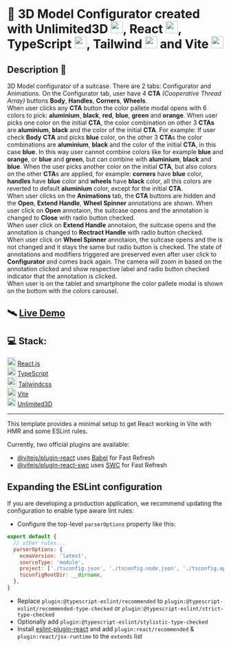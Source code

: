 # 🤖 3D Model Configurator created with Unlimited3D <img src="https://yt3.googleusercontent.com/c3CU7GaslnZK4gss4sgcwJdWzinb9GOuPSJu_ze4FYKJKyEenQJ2mLyBn2CkQc36yIfebjtFvQ=s160-c-k-c0x00ffffff-no-rj" width="28"/>, React <img src="https://cdn.icon-icons.com/icons2/2415/PNG/512/react_original_logo_icon_146374.png" width="28"/>, TypeScript <img src="https://cdn.icon-icons.com/icons2/2415/PNG/512/typescript_plain_logo_icon_146316.png" width="28"/>, Tailwind <img src="https://cdn.icon-icons.com/icons2/2699/PNG/512/tailwindcss_logo_icon_167923.png" width="28px"/> and Vite <img src="https://vitejs.dev/logo.svg" width="28"/>

## Description 📜

3D Model configurator of a suitcase. There are 2 tabs: Configurator and Animations. On the Configurator tab, user have 4 **CTA** _(Cooperative Thread Array)_ buttons **Body**, **Handles**, **Corners**, **Wheels**. <br>
When user clicks any **CTA** button the color pallete modal opens with 6 colors to pick: **aluminium**, **black**, **red**, **blue**, **green** and **orange**. When user picks one color on the initial **CTA**, the color combination on other 3 **CTAs** are **aluminium**, **black** and the color of the initial **CTA**. For example: If user check **Body** **CTA** and picks **blue** color, on the other 3 **CTA**s the color combinations are **aluminium**, **black** and the color of the initial **CTA**, in this case **blue**. In this way user cannot combine colors like for example **blue** and **orange**, or **blue** and **green**, but can combine with **aluminium**, **black** and **blue**.
When the user picks another color on the initial **CTA**, but also colors on the other **CTA**s are applied, for example: **corners** have **blue** color, **handles** have **blue** color and **wheels** have **black** color, all this colors are reverted to default **aluminium** color, except for the initial **CTA**.<br>
When user clicks on the **Animations** tab, the **CTA** buttons are hidden and the **Open**, **Extend Handle**, **Wheel Spinner** annotations are shown.
When user click on **Open** annotaion, the suitcase opens and the annotation is changed to **Close** with radio button checked.<br>
When user click on **Extend Handle** annotaion, the suitcase opens and the annotation is changed to **Rectract Handle** with radio button checked.<br>
When user click on **Wheel Spinner** annotaion, the suitcase opens and the is not changed and it stays the same but radio button is checked. The state of annotations and modifiers triggered are preserved even after user click to **Configurator** and comes back again. The camera will zoom in based on the annotation clicked and show respective label and radio button checked indicator that the annotation is clicked. <br>
When user is on the tablet and smartphone the color pallete modal is shown on the bottom with the colors carousel.<br>

## 🛰️ [Live Demo](https://unlimited3d-react-typescript.netlify.app/)

## 💻 Stack:

<img src="https://cdn.icon-icons.com/icons2/2415/PNG/512/react_original_logo_icon_146374.png" width="20"/> [React.js](https://reactjs.org/)<br>
<img src="https://cdn.icon-icons.com/icons2/2415/PNG/512/typescript_plain_logo_icon_146316.png" width="20"/> [TypeScript](https://www.typescriptlang.org/)<br/>
<img src="https://cdn.icon-icons.com/icons2/2699/PNG/512/tailwindcss_logo_icon_167923.png" width="22px"/> [Tailwindcss](https://tailwindcss.com/)<br>
<img src="https://vitejs.dev/logo.svg" width="20"/> [Vite](https://vitejs.dev/)<br>
<img src="https://yt3.googleusercontent.com/c3CU7GaslnZK4gss4sgcwJdWzinb9GOuPSJu_ze4FYKJKyEenQJ2mLyBn2CkQc36yIfebjtFvQ=s160-c-k-c0x00ffffff-no-rj" width="20px"/> [Unlimited3D](https://unlimited3d.com/)<br>

<hr/>
This template provides a minimal setup to get React working in Vite with HMR and some ESLint rules.

Currently, two official plugins are available:

- [@vitejs/plugin-react](https://github.com/vitejs/vite-plugin-react/blob/main/packages/plugin-react/README.md) uses [Babel](https://babeljs.io/) for Fast Refresh
- [@vitejs/plugin-react-swc](https://github.com/vitejs/vite-plugin-react-swc) uses [SWC](https://swc.rs/) for Fast Refresh

## Expanding the ESLint configuration

If you are developing a production application, we recommend updating the configuration to enable type aware lint rules:

- Configure the top-level `parserOptions` property like this:

```js
export default {
  // other rules...
  parserOptions: {
    ecmaVersion: 'latest',
    sourceType: 'module',
    project: ['./tsconfig.json', './tsconfig.node.json', './tsconfig.app.json'],
    tsconfigRootDir: __dirname,
  },
}
```

- Replace `plugin:@typescript-eslint/recommended` to `plugin:@typescript-eslint/recommended-type-checked` or `plugin:@typescript-eslint/strict-type-checked`
- Optionally add `plugin:@typescript-eslint/stylistic-type-checked`
- Install [eslint-plugin-react](https://github.com/jsx-eslint/eslint-plugin-react) and add `plugin:react/recommended` & `plugin:react/jsx-runtime` to the `extends` list
